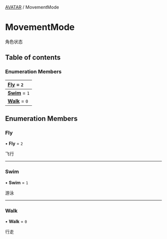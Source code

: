 [AVATAR](../groups/Core.AVATAR.md) / MovementMode

# MovementMode <Badge type="tip" text="Enumeration" /> <Score text="MovementMode" />

<p class="content-big">

角色状态

</p>

## Table of contents

### Enumeration Members <Score text="Enumeration" /> 
| **[Fly](mw.MovementMode.md#fly)** = ``2``  |
| :----- |
| **[Swim](mw.MovementMode.md#swim)** = ``1`` |
| **[Walk](mw.MovementMode.md#walk)** = ``0`` |

## Enumeration Members

### Fly <Score text="Fly" /> 

• **Fly** = ``2``

飞行

___

### Swim <Score text="Swim" /> 

• **Swim** = ``1``

游泳

___

### Walk <Score text="Walk" /> 

• **Walk** = ``0``

行走
